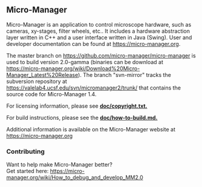 ## Micro-Manager 

Micro-Manager is an application to control microscope hardware, such as cameras, xy-stages, filter wheels, etc..  It includes a hardware abstraction layer written in C++ and a user interface written in Java (Swing).  User and developer documentation can be found at https://micro-manager.org.

The master branch on https://github.com/micro-manager/micro-manager is used to build version 2.0-gamma (binaries can be download at https://micro-manager.org/wiki/Download%20Micro-Manager_Latest%20Release). The branch "svn-mirror" tracks the subversion repository at https://valelab4.ucsf.edu/svn/micromanager2/trunk/ that contains the source code for Micro-Manager 1.4.  

For licensing information, please see [**doc/copyright.txt.**](doc/copyright.txt)

For build instructions, please see the [**doc/how-to-build.md.**](doc/how-to-build.md)

Additional information is available on the Micro-Manager website at
https://micro-manager.org

### Contributing
Want to help make Micro-Manager better?  
Get started here: https://micro-manager.org/wiki/How_to_debug_and_develop_MM2.0
